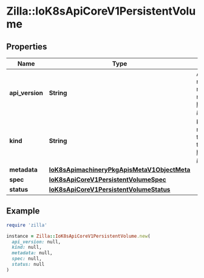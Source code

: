 # Zilla::IoK8sApiCoreV1PersistentVolume

## Properties

| Name | Type | Description | Notes |
| ---- | ---- | ----------- | ----- |
| **api_version** | **String** | APIVersion defines the versioned schema of this representation of an object. Servers should convert recognized schemas to the latest internal value, and may reject unrecognized values. More info: https://git.k8s.io/community/contributors/devel/sig-architecture/api-conventions.md#resources | [optional] |
| **kind** | **String** | Kind is a string value representing the REST resource this object represents. Servers may infer this from the endpoint the client submits requests to. Cannot be updated. In CamelCase. More info: https://git.k8s.io/community/contributors/devel/sig-architecture/api-conventions.md#types-kinds | [optional] |
| **metadata** | [**IoK8sApimachineryPkgApisMetaV1ObjectMeta**](IoK8sApimachineryPkgApisMetaV1ObjectMeta.md) |  | [optional] |
| **spec** | [**IoK8sApiCoreV1PersistentVolumeSpec**](IoK8sApiCoreV1PersistentVolumeSpec.md) |  | [optional] |
| **status** | [**IoK8sApiCoreV1PersistentVolumeStatus**](IoK8sApiCoreV1PersistentVolumeStatus.md) |  | [optional] |

## Example

```ruby
require 'zilla'

instance = Zilla::IoK8sApiCoreV1PersistentVolume.new(
  api_version: null,
  kind: null,
  metadata: null,
  spec: null,
  status: null
)
```

